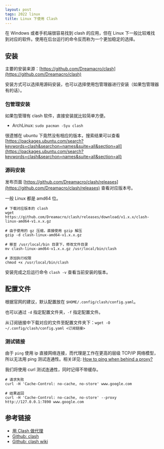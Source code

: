 ```yaml
---
layout: post
tags: 2022 linux
title: Linux 下使用 Clash
---
```


在 Windows 或者手机端很容易找到 clash 的应用，但在 Linux 下一般比较难找到对应的软件。使用在后台运行的命令反而称为一个更加稳定的选择。

## 安装

主要的安装来源：[https://github.com/Dreamacro/clash](https://github.com/Dreamacro/clash)

安装方式可以选择用源码安装，也可以选择使用包管理器进行安装（如果包管理器有的话）。

### 包管理安装

如果包管理有 clash 软件，直接安装就比较简单方便。

- ArchLinux: `sudo pacman -Syu clash`

很遗憾在 ubuntu 下竟然没有相应的版本，搜索结果可以查看 [https://packages.ubuntu.com/search?keywords=clash&searchon=names&suite=all&section=all](https://packages.ubuntu.com/search?keywords=clash&searchon=names&suite=all&section=all)

### 源码安装

发布页面 [https://github.com/Dreamacro/clash/releases](https://github.com/Dreamacro/clash/releases) 查看对应版本号。

一般 Linux 都是 amd64 位。

```shell
# 下载对应版本的 clash
wget https://github.com/Dreamacro/clash/releases/download/v1.x.x/clash-linux-amd64-v1.x.x.gz

# 由于使用的 gz 压缩，直接使用 gzip 解压
gzip -d clash-linux-amd64-v1.x.x.gz

# 移至 /usr/local/bin 目录下，修改文件目录
mv clash-linux-amd64-v1.x.x.gz /usr/local/bin/clash

# 添加执行权限
chmod +x /usr/local/bin/clash
```

安装完成之后运行命令 `clash -v` 查看当前安装的版本。

## 配置文件

根据官网的建议，默认配置放在 `$HOME/.config/clash/config.yaml`。

也可以通过 `-d` 指定配置文件夹，`-f` 指定配置文件。

从订阅链接中下载对应的文件至配置文件夹下：`wget -O ~/.config/clash/config.yaml <订阅链接>`

### 测试链接

由于 `ping` 使用 ip 直接网络连接，而代理是工作在更高的层级 TCP/IP 网络模型，所以无法用 ping 测试连通性。相关详见: [How to ping when behind a proxy?](https://superuser.com/questions/175428/how-to-ping-when-behind-a-proxy)

我们将使用 curl 测试连通性，同时记得不带缓存。

```shell
# 请求失败
curl -H 'Cache-Control: no-cache, no-store' www.google.com

# 结果返回
curl -H 'Cache-Control: no-cache, no-store' --proxy http://127.0.0.1:7890 www.google.com
```

## 参考链接

- [用 Clash 做代理](https://maintao.com/2021/use-clash-as-a-proxy/)
- [Github: clash](https://github.com/Dreamacro/clash)
- [Github: clash wiki](https://github.com/Dreamacro/clash/wiki)
